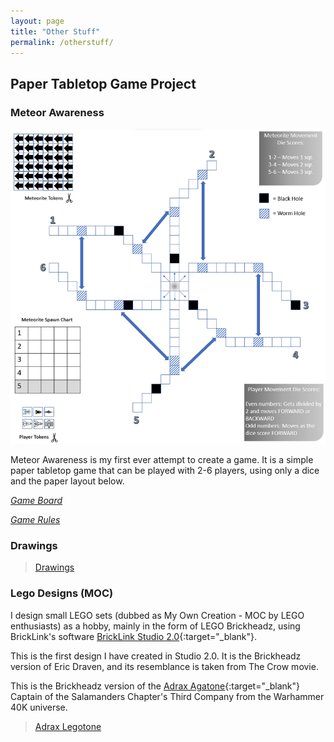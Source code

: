 ```yaml
---
layout: page
title: "Other Stuff"
permalink: /otherstuff/
---
```


## Paper Tabletop Game Project

<h3>Meteor Awareness</h3>

![Picture 1](/assets/metAwe.png)

Meteor Awareness is my first ever attempt to create a game. It is a simple paper tabletop game that can be played with 2-6 players, using only a dice and the paper layout below. 

*[Game Board](/assets/meteoriteAwareness.pdf)*

*[Game Rules](/assets/meteoriteAwareness-Rules.pdf)*

<h3>Drawings</h3>

<blockquote class="imgur-embed-pub" lang="en" data-id="a/gTdwfMR" data-context="false" ><a href="//imgur.com/a/gTdwfMR">Drawings</a></blockquote><script async src="//s.imgur.com/min/embed.js" charset="utf-8"></script>

<section id="moc"><h3>Lego Designs (MOC)</h3></section>

 I design small LEGO sets (dubbed as My Own Creation - MOC by LEGO enthusiasts) as a hobby, mainly in the form of LEGO Brickheadz, using BrickLink's software [BrickLink Studio 2.0](https://www.bricklink.com/v3/studio/download.page){:target="_blank"}. 
 
 This is the first design I have created in Studio 2.0. It is the Brickheadz version of Eric Draven, and its resemblance is taken from The Crow movie.
 
<blockquote class="imgur-embed-pub" lang="en" data-id="a/qKMSk28" data-context="false" ><a href="//imgur.com/a/qKMSk28"></a></blockquote><script async src="//s.imgur.com/min/embed.js" charset="utf-8"></script>
 
 This is the Brickheadz version of the [Adrax Agatone](https://wh40k.lexicanum.com/wiki/Adrax_Agatone){:target="_blank"} Captain of the Salamanders Chapter's Third Company from the Warhammer 40K universe.
 
<blockquote class="imgur-embed-pub" lang="en" data-id="a/GcityZ4" data-context="false" ><a href="//imgur.com/a/GcityZ4">Adrax Legotone</a></blockquote><script async src="//s.imgur.com/min/embed.js" charset="utf-8"></script>



